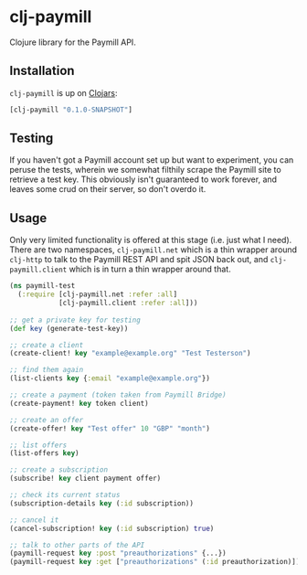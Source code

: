 clj-paymill
===========

Clojure library for the Paymill API.

Installation
------------

`clj-paymill` is up on [Clojars](http://clojars.org/clj-paymill):

```clojure
[clj-paymill "0.1.0-SNAPSHOT"]
```

Testing
-------

If you haven't got a Paymill account set up but want to experiment, you can peruse the tests, wherein we somewhat filthily scrape the Paymill site to retrieve a test key. This obviously isn't guaranteed to work forever, and leaves some crud on their server, so don't overdo it.

Usage
-----

Only very limited functionality is offered at this stage (i.e. just what I need). There are two namespaces, `clj-paymill.net` which is a thin wrapper around `clj-http` to talk to the Paymill REST API and spit JSON back out, and `clj-paymill.client` which is in turn a thin wrapper around that.

```clojure
(ns paymill-test
  (:require [clj-paymill.net :refer :all]
            [clj-paymill.client :refer :all]))
        
;; get a private key for testing 
(def key (generate-test-key))

;; create a client
(create-client! key "example@example.org" "Test Testerson")

;; find them again
(list-clients key {:email "example@example.org"})

;; create a payment (token taken from Paymill Bridge)
(create-payment! key token client)

;; create an offer
(create-offer! key "Test offer" 10 "GBP" "month")

;; list offers
(list-offers key)

;; create a subscription
(subscribe! key client payment offer)

;; check its current status
(subscription-details key (:id subscription))

;; cancel it
(cancel-subscription! key (:id subscription) true)

;; talk to other parts of the API
(paymill-request key :post "preauthorizations" {...})
(paymill-request key :get ["preauthorizations" (:id preauthorization)])
```
